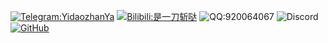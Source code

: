 [![Telegram:YidaozhanYa](https://img.shields.io/badge/Telegram-YidaozhanYa-28a8ea?logo=telegram)](https://t.me/YidaozhanYa)
[![Bilibili:是一刀斩哒](https://img.shields.io/badge/Bilibili-是一刀斩哒-ff6699?logo=bilibili)](https://space.bilibili.com/485832788)
![QQ:920064067](https://img.shields.io/badge/QQ群-920064067-faad01?logo=tencentqq)
![Discord](https://img.shields.io/badge/Discord-YidaozhanYa%238565-5865f2?logo=discord)
[![GitHub](https://img.shields.io/badge/GitHub-YidaozhanYa-fff?logo=github)](https://github.com/YidaozhanYa)